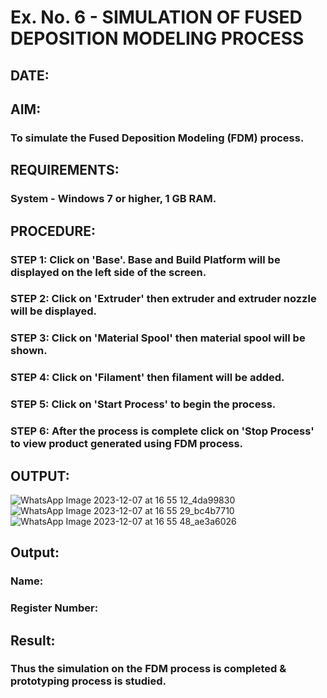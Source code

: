 # Ex. No. 6 - SIMULATION OF FUSED DEPOSITION MODELING PROCESS

## DATE: 
## AIM:
### To simulate the Fused Deposition Modeling (FDM) process.

## REQUIREMENTS:
### System - Windows 7 or higher, 1 GB RAM.

## PROCEDURE:
### STEP 1: Click on 'Base'. Base and Build Platform will be displayed on the left side of the screen.
### STEP 2: Click on 'Extruder' then extruder and extruder nozzle will be displayed.
### STEP 3: Click on 'Material Spool' then material spool will be shown.
### STEP 4: Click on 'Filament' then filament will be added.
### STEP 5: Click on 'Start Process' to begin the process.
### STEP 6: After the process is complete click on 'Stop Process' to view product generated using FDM process.

## OUTPUT:
![WhatsApp Image 2023-12-07 at 16 55 12_4da99830](https://github.com/23004205/Ex.-No---6.-SIMULATION-OF-FUSED-DEPOSITION-MODELING-PROCESS/assets/138971114/978c1f19-fefa-482d-a75f-3f3436ee11d5)
![WhatsApp Image 2023-12-07 at 16 55 29_bc4b7710](https://github.com/23004205/Ex.-No---6.-SIMULATION-OF-FUSED-DEPOSITION-MODELING-PROCESS/assets/138971114/6a5ac804-3318-40f7-94c0-f9e8d89cd870)
![WhatsApp Image 2023-12-07 at 16 55 48_ae3a6026](https://github.com/23004205/Ex.-No---6.-SIMULATION-OF-FUSED-DEPOSITION-MODELING-PROCESS/assets/138971114/925e75e2-3e2a-4b6a-8b8b-1f2e9df3bc28)

## Output:

### Name:
### Register Number:

## Result:
### Thus the simulation on the FDM process is completed & prototyping process is studied.
